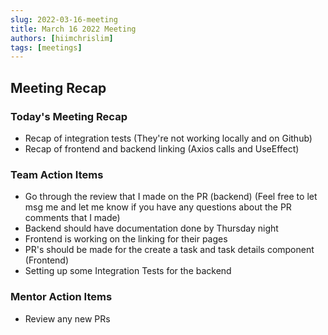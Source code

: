 ```yaml
---
slug: 2022-03-16-meeting
title: March 16 2022 Meeting
authors: [hiimchrislim]
tags: [meetings]
---
```



## Meeting Recap

<!-- truncate -->

### Today's Meeting Recap
- Recap of integration tests (They're not working locally and on Github)
- Recap of frontend and backend linking (Axios calls and UseEffect)

### Team Action Items
- Go through the review that I made on the PR (backend) (Feel free to let msg me and let me know if you have any questions about the PR comments that I made)
- Backend should have documentation done by Thursday night
- Frontend is working on the linking for their pages
- PR's should be made for the create a task and task details component (Frontend)
- Setting up some Integration Tests for the backend 

### Mentor Action Items
- Review any new PRs

